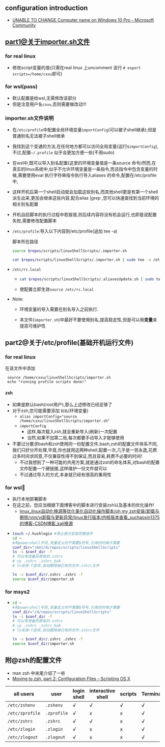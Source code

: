 ## configuration introduction

*   [UNABLE TO CHANGE Computer name on WIndows 10 Pro - Microsoft Community](https://answers.microsoft.com/en-us/windows/forum/all/unable-to-change-computer-name-on-windows-10-pro/6a20f7e6-b5f8-4b96-9bdb-596a03892da8)

## part1@关于importer.sh文件

### for real linux

*   修改script变量的值(只需在real linux 上uncomment 该行 `# export scripts=/home/cxxu`即可)

### for wsl(pass)

*   默认配置是给wsl,无需修改该部分
*   但是注意用户名`cxxu`,否则需要做改动!!!

### importer.sh文件说明

- 在`/etc/profile`中配置全局环境变量`importConfig`(可以被子shell继承);但是普通别名无法被子shell继承

- 我找到这个变通的方法,在任何地方都可以访问全局变量(运行`$importConfig`),不过,配置`~/.profile` 似乎会更加方便一些(不用sudo)

- 在wsl中,既可以导入别名配置(这里的环境变量值是一条source 命令)然而,在真实的linux系统中,似乎不允许环境变量是一条指令,而且指令中包含变量的时候,需要使用eval 执行字符串指令执行导入aliases 的命令,配置在/etc/profile 中,

- 这样开机后第一个shell启动就会加载这些别名,而其他shell更是有第一个shell派生出来,更加会继承这些内容,配合alias |grep ,您可以快速查找到当前环境的相关别名配置

- 开机自启脚本的执行过程中若报错,则后续内容将没有机会运行,也即是说配置失败,需要修改配置脚本

- `/etc/profile`:导入以下内容到/etc/profile(追加 tee -a)

  脚本所在路径

  ```bash
  source $repos/scripts/linuxShellScripts/.importer.sh
  
  cat $repos/scripts/linuxShellScripts/.importer.sh | sudo tee -a /etc/profile
  
  ```

- `/etc/rc.local`

  - ```bash
    cat $repos/scripts/linuxShellScripts/.aliasesUpdate.sh | sudo tee -a /etc/rc.local
    ```

  - 使配置立即生效`source /etc/rc.local`

- Note:

  - 环境变量的导入需要在别名导入之前执行.

  - 本文件(`importer.sh`)中最好不要使用别名,提高稳定性,但是可以用**变量**来提高可维护性

## part2@关于/etc/profile(基础开机运行文件)

### for real linux

在该文件中添加

```plaintext
 source /home/cxxu/linuxShellScripts/importer.sh
 echo "running profile scripts done!"
```

#### zsh

*   如果是默认bash(root用户),那么上述修改已经足够了
*   对于zsh,您可能需要添加 `别名`(环境变量)
    *   `alias importConfig="source /home/cxxu/linuxShellScripts/importer.sh"`
    *   `importConfig`
        *   这样,每次载入zsh,就会重新导入(刷新)一次配置
        *   当然,如果不加第二局,每次都要手动导入才能够使用
*   不要过分要求bash和zsh使用同一份配置文件,bash,zsh的配置文件体系不同,我们只好分开处理,毕竟,你也就用这两种shell,配置一次,几乎是一劳永逸,花费过多时间求同意,不仅兼容性得不到保证,而且容易,耗费不必要的时间!
    *   不过我想到了一种可能的共用方案,就是通过zsh的命名体系,对bash的配置文件配置一个硬链接,这样维护一份文件就可以
    *   不过通过导入的方式,本身就已经有很高的重用性

### for wsl🎈

*   执行本地部署脚本
*   在这之前，您应当根据下面博客中的脚本进行安装zsh以及基本的优化操作!
    *   [linux\_linux自动化换源等优化美化自动化操作脚本/oh my zsh安装/卸载与删除/vim/vi卸载与更新异常/linux发行版本/内核版本查看\_xuchaoxin1375的博客-CSDN博客\_kali换源](https://blog.csdn.net/xuchaoxin1375/article/details/120999508?csdn_share_tail=%7B%22type%22%3A%22blog%22%2C%22rType%22%3A%22article%22%2C%22rId%22%3A%22120999508%22%2C%22source%22%3A%22xuchaoxin1375%22%7D)

- ```bash
  touch ~/.hushlogin #停止提示安装完整组件
  cd ~
  #和powershell不同,变量定义时不需要$符号,引用的时候才需要
  conf_dir="/mnt/d/repos/scripts/linuxShellScripts"
  ln -s $conf_dir -f
  # 可以考虑备份原有的.zshrc
  # cp .zshrc .zshrc_bak
  # ln采用-f选项,自动删除掉已有的文件.zshrc文件
  
  ln -s $conf_dir/.zshrc .zshrc -f
  source $conf_dir/importer.sh
  ```
### for msys2
- ```bash
  cd ~
  #和powershell不同,变量定义时不需要$符号,引用的时候才需要
  conf_dir="/d/repos/scripts/linuxShellScripts"
  ln -s $conf_dir -f
  # 可以考虑备份原有的.zshrc
  # cp .zshrc .zshrc_bak
  # ln采用-f选项,自动删除掉已有的文件.zshrc文件
  
  ln -s $conf_dir/.zshrc .zshrc -f
  source $conf_dir/importer.sh
  ```

## 附@zsh的配置文件

*   man zsh 中末尾介绍了一些
*   [Moving to zsh, part 2: Configuration Files – Scripting OS X](https://scriptingosx.com/2019/06/moving-to-zsh-part-2-configuration-files/)

| **all users** | **user** | **login shell** | **interactive shell** | **scripts** | **Terminal.app** |
| --- | --- | --- | --- | --- | --- |
| `/etc/zshenv` | `.zshenv` | √ | √ | √ | √ |
| `/etc/zprofile` | `.zprofile` | √ | x | x | √ |
| `/etc/zshrc` | `.zshrc` | √ | √ | x | √ |
| `/etc/zlogin` | `.zlogin` | √ | x | x | √ |
| `/etc/zlogout` | `.zlogout` | √ | x | x | √ |